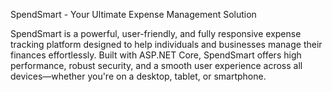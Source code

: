 SpendSmart - Your Ultimate Expense Management Solution

SpendSmart is a powerful, user-friendly, and fully responsive expense tracking platform designed to help individuals and businesses manage their finances effortlessly. Built with ASP.NET Core, SpendSmart offers high performance, robust security, and a smooth user experience across all devices—whether you're on a desktop, tablet, or smartphone.
